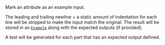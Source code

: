 Mark an attribute as an example input.

The leading and trailing newline + a static amount of indentation for each line will be stripped to make the input match
the original. The result will be stored in an [`Example`](aoc_runner::derived::Example) along with the expected outputs
(if provided).

A test will be generated for each part that has an expected output defined.

